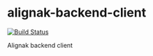# alignak-backend-client
[![Build Status](https://travis-ci.org/Alignak-monitoring-contrib/alignakbackend-api-client.svg?branch=master)](https://travis-ci.org/Alignak-monitoring-contrib/alignakbackend-api-client)

Alignak backend client
